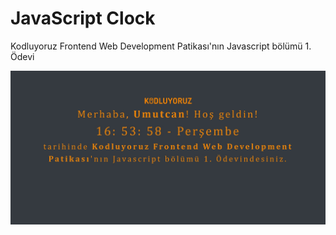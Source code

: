 # JavaScript Clock

Kodluyoruz Frontend Web Development Patikası'nın Javascript bölümü 1. Ödevi

![](images/kodluyoruz-js-clock.jpg)